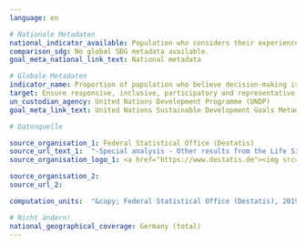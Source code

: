 ```yaml
---
language: en

# Nationale Metadaten
national_indicator_available: Population who considers their experiences with public agencies free of discrimination during the previous two years
comparison_sdg: No global SDG metadata available.
goal_meta_national_link_text: National metadata

# Globale Metadaten
indicator_name: Proportion of population who believe decision-making is inclusive and responsive, by sex, age, disability and population group
target: Ensure responsive, inclusive, participatory and representative decision-making at all levels
un_custodian_agency: United Nations Development Programme (UNDP)
goal_meta_link_text: United Nations Sustainable Development Goals Metadata

# Datenquelle

source_organisation_1: Federal Statistical Office (Destatis)
source_url_text_1:  "-Special analysis - Other results from the Life Situation Survey (Only available in German)"
source_organisation_logo_1: <a href="https://www.destatis.de"><img src="https://g205sdgs.github.io/sdg-indicators/public/LogosEn/destatis.png" alt="Logo Destatis" /></a>

source_organisation_2:
source_url_2:

computation_units:  "&copy; Federal Statistical Office (Destatis), 2019"

# Nicht ändern!
national_geographical_coverage: Germany (total)
---
```


